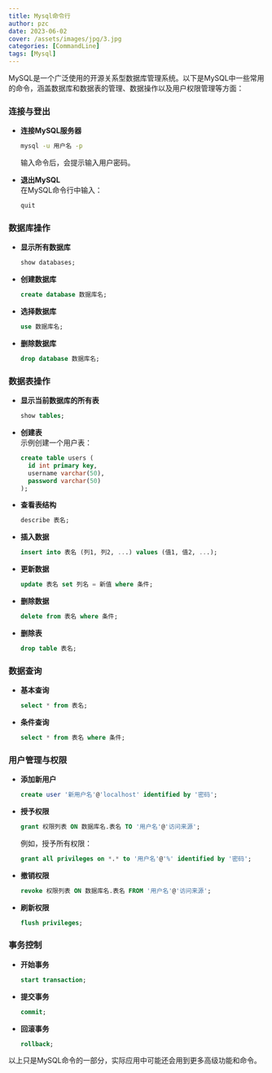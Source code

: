 ```yaml
---
title: Mysql命令行
author: pzc
date: 2023-06-02
cover: /assets/images/jpg/3.jpg
categories: [CommandLine]
tags: [Mysql]
---
```

MySQL是一个广泛使用的开源关系型数据库管理系统。以下是MySQL中一些常用的命令，涵盖数据库和数据表的管理、数据操作以及用户权限管理等方面：

### 连接与登出
- **连接MySQL服务器**  
  ```bash
  mysql -u 用户名 -p
  ```
  输入命令后，会提示输入用户密码。

- **退出MySQL**  
  在MySQL命令行中输入：
  ```sql
  quit
  ```

### 数据库操作
- **显示所有数据库**  
  ```sql
  show databases;
  ```

- **创建数据库**  
  ```sql
  create database 数据库名;
  ```

- **选择数据库**  
  ```sql
  use 数据库名;
  ```

- **删除数据库**  
  ```sql
  drop database 数据库名;
  ```

### 数据表操作
- **显示当前数据库的所有表**  
  ```sql
  show tables;
  ```

- **创建表**  
  示例创建一个用户表：
  ```sql
  create table users (
    id int primary key,
    username varchar(50),
    password varchar(50)
  );
  ```

- **查看表结构**  
  ```sql
  describe 表名;
  ```

- **插入数据**  
  ```sql
  insert into 表名 (列1, 列2, ...) values (值1, 值2, ...);
  ```

- **更新数据**  
  ```sql
  update 表名 set 列名 = 新值 where 条件;
  ```

- **删除数据**  
  ```sql
  delete from 表名 where 条件;
  ```

- **删除表**  
  ```sql
  drop table 表名;
  ```

### 数据查询
- **基本查询**  
  ```sql
  select * from 表名;
  ```

- **条件查询**  
  ```sql
  select * from 表名 where 条件;
  ```

### 用户管理与权限
- **添加新用户**  
  ```sql
  create user '新用户名'@'localhost' identified by '密码';
  ```

- **授予权限**  
  ```sql
  grant 权限列表 ON 数据库名.表名 TO '用户名'@'访问来源';
  ```
  例如，授予所有权限：
  ```sql
  grant all privileges on *.* to '用户名'@'%' identified by '密码';
  ```

- **撤销权限**  
  ```sql
  revoke 权限列表 ON 数据库名.表名 FROM '用户名'@'访问来源';
  ```

- **刷新权限**  
  ```sql
  flush privileges;
  ```

### 事务控制
- **开始事务**  
  ```sql
  start transaction;
  ```

- **提交事务**  
  ```sql
  commit;
  ```

- **回滚事务**  
  ```sql
  rollback;
  ```

以上只是MySQL命令的一部分，实际应用中可能还会用到更多高级功能和命令。